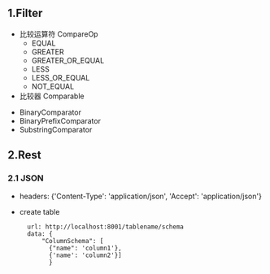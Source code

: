 ## 1.Filter
- 比较运算符 CompareOp
   * EQUAL
   * GREATER
   * GREATER_OR_EQUAL
   * LESS
   * LESS_OR_EQUAL
   * NOT_EQUAL
- 比较器 Comparable
 * BinaryComparator
 * BinaryPrefixComparator
 * SubstringComparator


## 2.Rest
### 2.1 JSON
- headers: {'Content-Type': 'application/json', 'Accept': 'application/json'}
- create table

        url: http://localhost:8001/tablename/schema
        data: {
            "ColumnSchema": [
              {"name": 'column1'},
              {'name': 'column2'}]
              }
